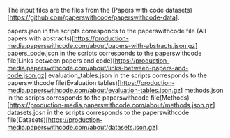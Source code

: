 The input files are the files from the (Papers with code datasets)[https://github.com/paperswithcode/paperswithcode-data].

papers.json in the scripts corresponds to the paperswithcode file (All papers with abstracts)[https://production-media.paperswithcode.com/about/papers-with-abstracts.json.gz]
papers_code.json in the scripts corresponds to the paperswithcode file(Links between papers and code)[https://production-media.paperswithcode.com/about/links-between-papers-and-code.json.gz]
evaluation_tables.json in the scripts corresponds to the paperswithcode file(Evaluation tables)[https://production-media.paperswithcode.com/about/evaluation-tables.json.gz]
methods.json in the scripts corresponds to the paperswithcode file(Methods)[https://production-media.paperswithcode.com/about/methods.json.gz]
datasets.josn in the scripts corresponds to the paperswithcode file(Datasets)[https://production-media.paperswithcode.com/about/datasets.json.gz]
